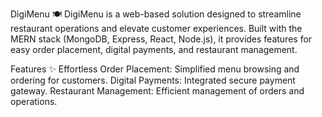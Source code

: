 DigiMenu 🍽️
DigiMenu is a web-based solution designed to streamline restaurant operations and elevate customer experiences. Built with the MERN stack (MongoDB, Express, React, Node.js), it provides features for easy order placement, digital payments, and restaurant management.

Features ✨
Effortless Order Placement: Simplified menu browsing and ordering for customers.
Digital Payments: Integrated secure payment gateway.
Restaurant Management: Efficient management of orders and operations.